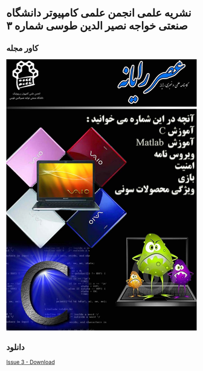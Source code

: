 # نشریه علمی انجمن علمی کامپیوتر دانشگاه صنعتی خواجه نصیر الدین طوسی شماره ۳
## کاور مجله
![Cover](https://github.com/kntu-ce-mag/issue-03/raw/master/front-cover.png)
## دانلود
[Issue 3 - Download](https://github.com/kntu-ce-mag/issue-03/raw/master/CE_KNTU_ISSUE_03.pdf)

